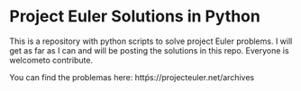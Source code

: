 # Project Euler Solutions in Python

This is a repository with python scripts to solve project Euler problems. I will get as far as I can and will be posting the solutions in this repo. Everyone is welcometo contribute.

You can find the problemas here: httṕs://projecteuler.net/archives
